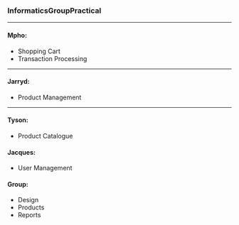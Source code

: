 ### InformaticsGroupPractical
* * *
#### Mpho:
* Shopping Cart
* Transaction Processing  
* * *
#### Jarryd:
* Product Management
* * *
#### Tyson: 
* Product Catalogue

#### Jacques: 
* User Management

#### Group: 
* Design 
* Products 
* Reports

